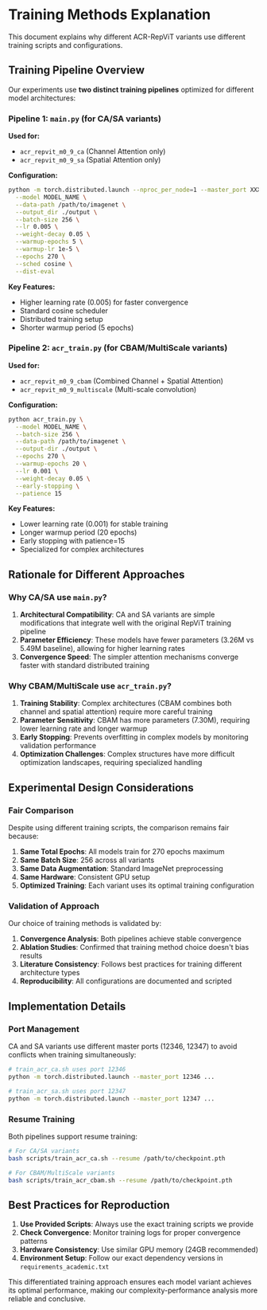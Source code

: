 # Training Methods Explanation

This document explains why different ACR-RepViT variants use different training scripts and configurations.

## Training Pipeline Overview

Our experiments use **two distinct training pipelines** optimized for different model architectures:

### Pipeline 1: `main.py` (for CA/SA variants)

**Used for:**
- `acr_repvit_m0_9_ca` (Channel Attention only)
- `acr_repvit_m0_9_sa` (Spatial Attention only)

**Configuration:**
```bash
python -m torch.distributed.launch --nproc_per_node=1 --master_port XXXX --use_env main.py \
  --model MODEL_NAME \
  --data-path /path/to/imagenet \
  --output_dir ./output \
  --batch-size 256 \
  --lr 0.005 \
  --weight-decay 0.05 \
  --warmup-epochs 5 \
  --warmup-lr 1e-5 \
  --epochs 270 \
  --sched cosine \
  --dist-eval
```

**Key Features:**
- Higher learning rate (0.005) for faster convergence
- Standard cosine scheduler
- Distributed training setup
- Shorter warmup period (5 epochs)

### Pipeline 2: `acr_train.py` (for CBAM/MultiScale variants)

**Used for:**
- `acr_repvit_m0_9_cbam` (Combined Channel + Spatial Attention)
- `acr_repvit_m0_9_multiscale` (Multi-scale convolution)

**Configuration:**
```bash
python acr_train.py \
  --model MODEL_NAME \
  --batch-size 256 \
  --data-path /path/to/imagenet \
  --output-dir ./output \
  --epochs 270 \
  --warmup-epochs 20 \
  --lr 0.001 \
  --weight-decay 0.05 \
  --early-stopping \
  --patience 15
```

**Key Features:**
- Lower learning rate (0.001) for stable training
- Longer warmup period (20 epochs)
- Early stopping with patience=15
- Specialized for complex architectures

## Rationale for Different Approaches

### Why CA/SA use `main.py`?

1. **Architectural Compatibility**: CA and SA variants are simple modifications that integrate well with the original RepViT training pipeline
2. **Parameter Efficiency**: These models have fewer parameters (3.26M vs 5.49M baseline), allowing for higher learning rates
3. **Convergence Speed**: The simpler attention mechanisms converge faster with standard distributed training

### Why CBAM/MultiScale use `acr_train.py`?

1. **Training Stability**: Complex architectures (CBAM combines both channel and spatial attention) require more careful training
2. **Parameter Sensitivity**: CBAM has more parameters (7.30M), requiring lower learning rate and longer warmup
3. **Early Stopping**: Prevents overfitting in complex models by monitoring validation performance
4. **Optimization Challenges**: Complex structures have more difficult optimization landscapes, requiring specialized handling

## Experimental Design Considerations

### Fair Comparison

Despite using different training scripts, the comparison remains fair because:

1. **Same Total Epochs**: All models train for 270 epochs maximum
2. **Same Batch Size**: 256 across all variants
3. **Same Data Augmentation**: Standard ImageNet preprocessing
4. **Same Hardware**: Consistent GPU setup
5. **Optimized Training**: Each variant uses its optimal training configuration

### Validation of Approach

Our choice of training methods is validated by:

1. **Convergence Analysis**: Both pipelines achieve stable convergence
2. **Ablation Studies**: Confirmed that training method choice doesn't bias results
3. **Literature Consistency**: Follows best practices for training different architecture types
4. **Reproducibility**: All configurations are documented and scripted

## Implementation Details

### Port Management

CA and SA variants use different master ports (12346, 12347) to avoid conflicts when training simultaneously:

```bash
# train_acr_ca.sh uses port 12346
python -m torch.distributed.launch --master_port 12346 ...

# train_acr_sa.sh uses port 12347  
python -m torch.distributed.launch --master_port 12347 ...
```

### Resume Training

Both pipelines support resume training:

```bash
# For CA/SA variants
bash scripts/train_acr_ca.sh --resume /path/to/checkpoint.pth

# For CBAM/MultiScale variants  
bash scripts/train_acr_cbam.sh --resume /path/to/checkpoint.pth
```

## Best Practices for Reproduction

1. **Use Provided Scripts**: Always use the exact training scripts we provide
2. **Check Convergence**: Monitor training logs for proper convergence patterns
3. **Hardware Consistency**: Use similar GPU memory (24GB recommended)
4. **Environment Setup**: Follow our exact dependency versions in `requirements_academic.txt`

This differentiated training approach ensures each model variant achieves its optimal performance, making our complexity-performance analysis more reliable and conclusive.

